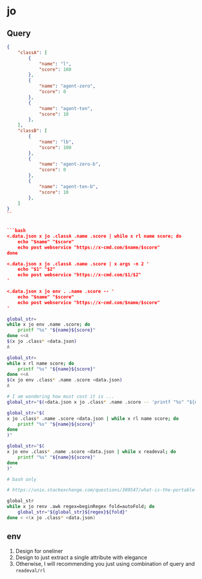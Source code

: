 # jo

## Query

```json
{
    "classA": [
        {
            "name": "l",
            "score": 100
        },
        {
            "name": "agent-zero",
            "score": 0
        },
        {
            "name": "agent-ten",
            "score": 10
        },
    ],
    "classB": [
        {
            "name": "lb",
            "score": 100
        },
        {
            "name": "agent-zero-b",
            "score": 0
        },
        {
            "name": "agent-ten-b",
            "score": 10
        },
    ]
}
``


```bash
<.data.json x jo .classA .name .score | while x rl name score; do
    echo "$name" "$score"
    echo post webservice "https://x-cmd.com/$name/$score"
done

<.data.json x jo .classA .name .score | x args -n 2 '
    echo "$1" "$2"
    echo post webservice "https://x-cmd.com/$1/$2"
'

<.data.json x jo env . .name .score -- '
    echo "$name" "$score"
    echo post webservice "https://x-cmd.com/$name/$score"
'
```


```bash
global_str=
while x jo env .name .score; do
    printf "%s" "${name}${score}"
done <<A
$(x jo .class* <data.json)
A

global_str=
while x rl name score; do
    printf "%s" "${name}${score}"
done <<A
$(x jo env .class* .name .score <data.json)
A

# I am wondering how must cost it is ...
global_str="$(<data.json x jo .class* .name .score -- 'printf "%s" "${name}${score}"')"

global_str="$(
x jo .class* .name .score <data.json | while x rl name score; do
    printf "%s" "${name}${score}"
done
)"

global_str="$(
x jo env .class* .name .score <data.json | while x readeval; do
    printf "%s" "${name}${score}"
done
)"

# bash only

# https://unix.stackexchange.com/questions/309547/what-is-the-portable-posix-way-to-achieve-process-substitution

global_str
while x jo renv .awk regex=beginRegex fold=autoFold; do
    global_str="${global_str}${regex}${fold}"
done < <(x jo .class* <data.json)
```

## env

1. Design for oneliner
2. Design to just extract a single attribute with elegance
3. Otherwise, I will recommending you just using combination of query and `readeval/rl`
